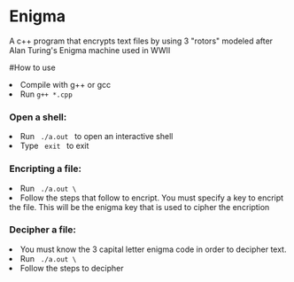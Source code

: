 # Enigma
A c++ program that encrypts text files by using 3 "rotors" modeled after Alan Turing's Enigma machine used in WWII

#How to use
<li> Compile with g++ or gcc </li>
<li> Run <code>g++ *.cpp</code> </li>
  
<h3> Open a shell: </h3>
  <li> Run <code> ./a.out </code> to open an interactive shell </li>
  <li> Type <code> exit </code> to exit </li>
  
<h3> Encripting a file: </h3>
  <li> Run <code> ./a.out \<file to encript\> </code> </li>
  <li> Follow the steps that follow to encript. You must specify a key to encript the file. This will be the enigma key that is used to cipher the encription </li>
  
<h3> Decipher a file: </h3>
  <li> You must know the 3 capital letter enigma code in order to decipher text.</li>
  <li> Run <code> ./a.out \<file to decipher\> </code> </li>
  <li> Follow the steps to decipher </li>
